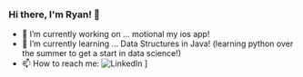 ### Hi there, I'm Ryan! 👋

- 🔭 I’m currently working on ... motional my ios app!
- 🌱 I’m currently learning ... Data Structures in Java! (learning python over the summer to get a start in data science!)
- 📫 How to reach me: ![LinkedIn]([https://img.shields.io/badge/GitHub-000000?style=for-the-badge&logo=LinkedIn&logoColor=white](https://www.linkedin.com/in/ryantren/)https://www.linkedin.com/in/ryantren/) ]

